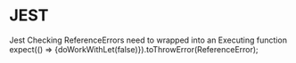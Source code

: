 # JEST

Jest Checking ReferenceErrors need to wrapped into an Executing function
    expect(() => {doWorkWithLet(false)}).toThrowError(ReferenceError);